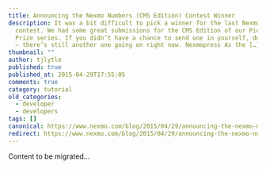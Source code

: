 ```yaml
---
title: Announcing the Nexmo Numbers (CMS Edition) Contest Winner
description: It was a bit difficult to pick a winner for the last Nexmo Numbers
  contest. We had some great submissions for the CMS Edition of our Pick Your
  Prize series. If you didn’t have a chance to send one in yourself, don’t worry
  – there’s still another one going on right now. Nexmopress As the […]
thumbnail: ""
author: tjlytle
published: true
published_at: 2015-04-29T17:55:05
comments: true
category: tutorial
old_categories:
  - developer
  - developers
tags: []
canonical: https://www.nexmo.com/blog/2015/04/29/announcing-the-nexmo-numbers-cms-edition-contest-winner
redirect: https://www.nexmo.com/blog/2015/04/29/announcing-the-nexmo-numbers-cms-edition-contest-winner
---
```

Content to be migrated...